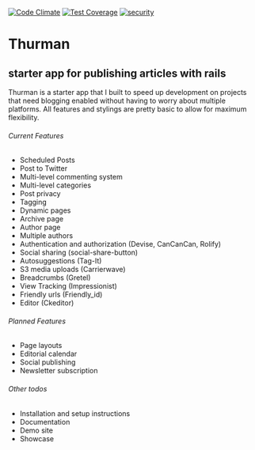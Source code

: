 [![Code Climate](https://codeclimate.com/github/dmmltech/thurman/badges/gpa.svg)](https://codeclimate.com/github/dmmltech/thurman)
[![Test Coverage](https://codeclimate.com/github/dmmltech/thurman/badges/coverage.svg)](https://codeclimate.com/github/dmmltech/thurman/coverage)
[![security](https://hakiri.io/github/dmmltech/thurman/master.svg)](https://hakiri.io/github/dmmltech/thurman/master)


# Thurman
## starter app for publishing articles with rails

Thurman is a starter app that I built to speed up development on projects that need blogging enabled without having to worry about multiple platforms.  All features and stylings are pretty basic to allow for maximum flexibility. 

###### Current Features
- Scheduled Posts
- Post to Twitter
- Multi-level commenting system
- Multi-level categories
- Post privacy
- Tagging
- Dynamic pages
- Archive page
- Author page
- Multiple authors
- Authentication and authorization (Devise, CanCanCan, Rolify)
- Social sharing (social-share-button)
- Autosuggestions (Tag-It)
- S3 media uploads (Carrierwave)
- Breadcrumbs (Gretel)
- View Tracking (Impressionist)
- Friendly urls (Friendly_id)
- Editor (Ckeditor)

###### Planned Features
- Page layouts
- Editorial calendar
- Social publishing
- Newsletter subscription

###### Other todos
- Installation and setup instructions
- Documentation
- Demo site
- Showcase

